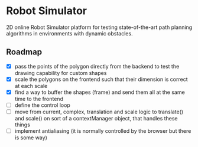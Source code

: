 # Robot Simulator

2D online Robot Simulator platform for testing state-of-the-art path planning algorithms in environments with dynamic obstacles.

## Roadmap

- [x] pass the points of the polygon directly from the backend 
    to test the drawing capability for custom shapes
- [x] scale the polygons on the frontend such that their dimension
    is correct at each scale
- [x] find a way to buffer the shapes (frame) and send them 
    all at the same time to the frontend
- [ ] define the control loop
- [ ] move from current, complex, translation and scale logic to
    translate() and scale() on sort of a contextManager object,
    that handles these things
- [ ] implement antialiasing (it is normally controlled by the
    browser but there is some way)
